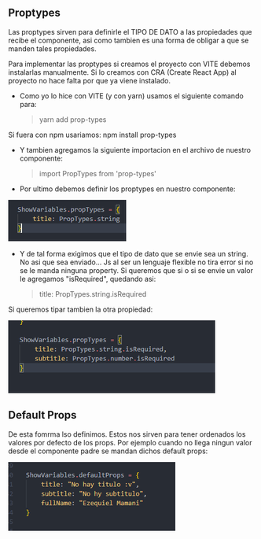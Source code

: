 ## Proptypes

Las proptypes sirven para definirle el TIPO DE DATO a las propiedades que recibe el componente, asi como tambien es una forma de obligar a que se manden tales propiedades.

Para implementar las proptypes si creamos el proyecto con VITE debemos instalarlas manualmente.
Si lo creamos con CRA (Create React App) al proyecto no hace falta por que ya viene instalado.

- Como yo lo hice con VITE (y con yarn) usamos el siguiente comando para:
    > yarn add prop-types

Si fuera con npm usariamos: npm install prop-types

- Y tambien agregamos la siguiente importacion en el archivo de nuestro componente:
    > import PropTypes from 'prop-types'

- Por ultimo debemos definir los proptypes en nuestro componente:

![alt text](./images/image-15.png)

- Y de tal forma exigimos que el tipo de dato que se envie sea un string. No asi que sea enviado... Js al ser un lenguaje flexible no tira error si no se le manda ninguna property.
Si queremos que si o si se envie un valor le agregamos "isRequired", quedando asi:
    >  title: PropTypes.string.isRequired

Si queremos tipar tambien la otra propiedad:

![alt text](images/image-16.png)


## Default Props

De esta fomrma lso definimos. Estos nos sirven para tener ordenados los valores por defecto de los props. Por ejemplo cuando no llega ningun valor desde el componente padre se mandan dichos default props:

![alt text](images/image-17.png)
